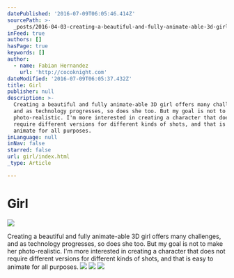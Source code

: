 ```yaml
---
datePublished: '2016-07-09T06:05:46.414Z'
sourcePath: >-
  _posts/2016-04-03-creating-a-beautiful-and-fully-animate-able-3d-girl-offers-m.md
inFeed: true
authors: []
hasPage: true
keywords: []
author:
  - name: Fabian Hernandez
    url: 'http://cocoknight.com'
dateModified: '2016-07-09T06:05:37.432Z'
title: Girl
publisher: null
description: >-
  Creating a beautiful and fully animate-able 3D girl offers many challenges,
  and as technology progresses, so does she too. But my goal is not to make her
  photo-realistic. I'm more interested in creating a character that does not
  require different versions for different kinds of shots, and that is easy to
  animate for all purposes.
inLanguage: null
inNav: false
starred: false
url: girl/index.html
_type: Article

---
```

# Girl
![](https://the-grid-user-content.s3-us-west-2.amazonaws.com/c563e692-55b3-47ce-a912-4aa2df9f4542.png)

Creating a beautiful and fully animate-able 3D girl offers many challenges, and as technology progresses, so does she too. But my goal is not to make her photo-realistic. I'm more interested in creating a character that does not require different versions for different kinds of shots, and that is easy to animate for all purposes.
![](https://the-grid-user-content.s3-us-west-2.amazonaws.com/91b3cb81-b54c-4c1d-b3ea-d4d540f4b914.png)
![](https://s3-us-west-2.amazonaws.com/the-grid-img/p/7e561ba1213e101354993d481a5a40ba989cfa10.png)
![](https://s3-us-west-2.amazonaws.com/the-grid-img/p/6dcf542b9826bceba1a9141a4abcc0c17f8a5bd8.png)